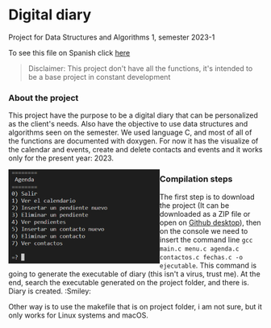 
# Digital diary
Project for Data Structures and Algorithms 1, semester 2023-1

To see this file on Spanish click [here](https://github.com/Art3mis7082/Agenda/blob/main/README.md)

> Disclaimer: This project don't have all the functions, it's intended to be a base project in constant development

### About the project
This project have the purpose to be a digital diary that can be personalized as the client's needs. Also have the objective to use data structures and algorithms seen on the semester. We used language C, and most of all of the functions are documented with doxygen.
For now it has the visualize of the calendar and events, create and delete contacts and events and it works only for the present year: 2023.

<img src="https://github.com/Art3mis7082/Agenda/blob/main/Agenda.PNG" width="300px" align="left">

### Compilation steps

The first step is to download the project (It can be downloaded as a ZIP file or open on [Github desktop](https://desktop.github.com)), then on the console we need to insert the command line `gcc main.c menu.c agenda.c contactos.c fechas.c -o ejecutable`. This command is going to generate the executable of diary (this isn't a virus, trust me). At the end, search the executable generated on the project folder, and there is. Diary is created. :Smiley:

Other way is to use the makefile that is on project folder, i am not sure, but it only works for Linux systems and macOS.
